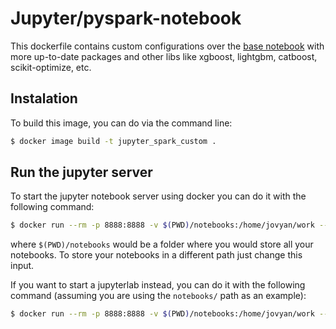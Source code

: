 # Jupyter/pyspark-notebook

This dockerfile contains custom configurations over the [base notebook](https://github.com/jupyter/docker-stacks/tree/master/pyspark-notebook) with more up-to-date packages and other libs like xgboost, lightgbm, catboost, scikit-optimize, etc.

## Instalation

To build this image, you can do via the command line:

```bash
$ docker image build -t jupyter_spark_custom .
```

## Run the jupyter server

To start the jupyter notebook server using docker you can do it with the following command:

```bash
$ docker run --rm -p 8888:8888 -v $(PWD)/notebooks:/home/jovyan/work --name jupyter_pyspark jupyter_spark_custom
```

where `$(PWD)/notebooks` would be a folder where you would store all your notebooks. To store your notebooks in a different path just change this input.

If you want to start a jupyterlab instead, you can do it with the following command (assuming you are using the `notebooks/` path as an example):

```bash
$ docker run --rm -p 8888:8888 -v $(PWD)/notebooks:/home/jovyan/work --name jupyter_pyspark jupyter_spark_custom start.sh jupyter lab
```